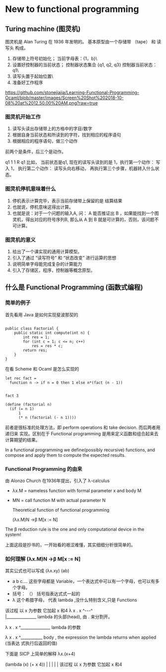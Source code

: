 New to functional programming
=============================

Turing machine (图灵机)
-----------------------

图灵机是 Alan Turing 在 1936 年发明的。 基本原型由一个存储带 （tape） 和
读写头 构成。

1.  存储带上符号初始化； 当前字母表：{1，b}\
2.  设置好控制器的当前状态； 控制器状态集合 {q1, q2, q3}
    控制器当前状态： q1\
3.  读写头置于起始位置\
4.  准备好工作程序

<https://github.com/stonejiajia/Learning-Functional-Programming-Ocaml/blob/master/images/Screen%20Shot%202018-10-08%20at%2012.50.00%20AM.png?raw=true>

### 图灵机开始工作

1.  读写头读出存储带上的方格中的字目/数字
2.  根据自身当前状态和所读到的字符，找到相应的程序语句
3.  根据相应的程序语句，做三个动作

前两个是条件，后三个是动作。

q1 1 1 R q1 比如， 当前状态是q1, 现在的读写头读到的是
1，执行第一个动作： 写入 1， 执行第二个动作： 读写头向右移动，
再执行第三个步骤，机器转入什么状态。

### 图灵机停机意味着什么

1.  停机表示计算完毕，表示当前存储带上保留的是 结算结果
2.  也就说，停机意味这得出计算。
3.  也就是说：对于一个问题的输入A, 问： A 能否推证出 B
    ，如果能找到一个图灵机，得出对应的符号序列B, 那么从 A 到 B
    就是可计算的，否则，该问题不可计算。

### 图灵机的意义

1.  给出了一个课实现的通用计算模型。
2.  引入了通过 “读写符号” 和 “状态改变” 进行运算的思想
3.  说明简单字母能完成复杂的计算能力
4.  引入了存储区，程序，控制器等概念原型。

什么是 Functional Programming (函数式编程)
------------------------------------------

### 简单的例子

首先看用 Java 是如何实现斐波那契的

``` {.java}

public class Factorial {
    public static int compute(int n) {
        int res = 1;
        for (int c = 1; c <= n; c++)
            res = res * c; 
        return res;
    }
}

```

在看 Scheme 和 Ocaml 是怎么实现的

``` {.ocaml}
let rec fact = 
  function n -> if n = 0 then 1 else n*(fact (n - 1))


```

``` {.ocaml}
fact 3
```

``` {.scheme}
(define (factorial n)
  (if (= n 1)
      1
      (* n (factorial (- n 1))))

```

前者是很标准的处理方法，即 perform operations 和 take decision.
而后两者用递归来 实现。区别在于 Functional programming
是用来定义函数和组合起来去计算期望的结果。

In a functional programming we define(possibly recursive) functions, and
compose and apply them to compute the expected results.

### Functional Programming 的由来

由 Alonzo Church 在1936年提出，引入了 λ-calculus

-   λx.M = nameless function with formal parameter x and body M
-   MN = call function M with actual parameter N

    Theoretical function of functional programming

    (λx.M)N →β M\[x := N\]

The β reduction rule is the one and only computational device in the
system!

上面这段是抄书的，一开始看的艰涩难懂，其实细细分析很简单的。

### 如何理解 (λx.M)N →β M\[x := N\]

其实公式也可以写成 (λx.xy) (ab)

-   a b c.... 这些字母都是
    Variable，一个表达式中可以有一个字母，也可以有多个字母。
-   括号： （） 括号指表达式式一起的
-   λ 这个希腊字母， 代表 lambda ,没什么特别含义,只是 Functions



该过程 以 x 为参数 它加起 x 和4
λ x . x 
^---^  
  |_______________ lambda 的头部(head), 由 . 来分割开。

λ x . x 
  ^_______________ lambda 的参数
  
λ x . x
      ^___________ body , the expression the lambda returns when applied (当表达
      式执行后返回的值) 
      
下面是 SICP 上简单的解释 λx.(x+4) 

(lambda    (x)         (+        x      4))
   |        |           |        |      |
该过程    以 x 为参数   它加起    x      和4

